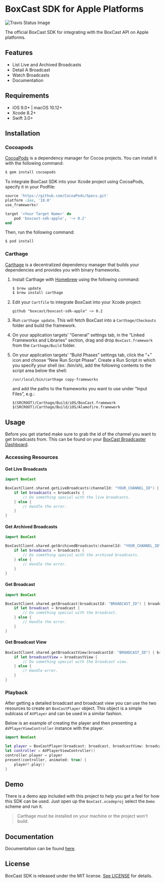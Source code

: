 # BoxCast SDK for Apple Platforms

![Travis Status Image](https://travis-ci.org/boxcast/boxcast-sdk-apple.svg?branch=master)

The official BoxCast SDK for integrating with the BoxCast API on Apple platforms.

## Features

- List Live and Archived Broadcasts
- Detail A Broadcast
- Watch Broadcasts
- Documentation

## Requirements

- iOS 9.0+ | macOS 10.12+
- Xcode 8.2+
- Swift 3.0+

## Installation

### Cocoapods

[CocoaPods](https://cocoapods.org) is a dependency manager for Cocoa projects. You can install it with the following command:

```bash
$ gem install cocoapods
```

To integrate BoxCast SDK into your Xcode project using CocoaPods, specify it in your Podfile:

```ruby
source 'https://github.com/CocoaPods/Specs.git'
platform :ios, '10.0'
use_frameworks!

target '<Your Target Name>' do
    pod 'boxcast-sdk-apple', '~> 0.2'
end
```

Then, run the following command:

```bash
$ pod install
```

### Carthage

[Carthage](https://github.com/Carthage/Carthage) is a decentralized dependency manager that builds your dependencies and provides you with binary frameworks.

1. Install Carthage with [Homebrew](http://brew.sh/) using the following command:

	```bash
	$ brew update
	$ brew install carthage
	```

2. Edit your `Cartfile` to integrate BoxCast into your Xcode project:

	```ogdl
	github "boxcast/boxcast-sdk-apple" ~> 0.2
	```

3. Run `carthage update`. This will fetch BoxCast into a `Carthage/Checkouts` folder and build the framework.

4. On your application targets’ “General” settings tab, in the “Linked Frameworks and Libraries” section, drag and drop `BoxCast.framework` from the `Carthage/Build` folder.

5. On your application targets’ “Build Phases” settings tab, click the “+” icon and choose “New Run Script Phase”. Create a Run Script in which you specify your shell (ex: /bin/sh), add the following contents to the script area below the shell:

	```
	/usr/local/bin/carthage copy-frameworks
	```

	and add the paths to the frameworks you want to use under “Input Files”, e.g.:

	```
	$(SRCROOT)/Carthage/Build/iOS/BoxCast.framework
	$(SRCROOT)/Carthage/Build/iOS/Alamofire.framework
	```

## Usage

Before you get started make sure to grab the id of the channel you want to get broadcasts from. This can be found on your [BoxCast Broadcaster Dashboard](https://dashboard.boxcast.com/#/channels).

### Accessing Resources

#### Get Live Broadcasts

```swift
import BoxCast

BoxCastClient.shared.getLiveBroadcasts(channelId: "YOUR_CHANNEL_ID") { broadcasts, error in
    if let broadcasts = broadcasts {
        // Do something special with the live broadcasts.
    } else {
        // Handle the error.
    }
}
```

#### Get Archived Broadcasts

```swift
import BoxCast

BoxCastClient.shared.getArchivedBroadcasts(channelId: "YOUR_CHANNEL_ID") { broadcasts, error in
    if let broadcasts = broadcasts {
        // Do something special with the archived broadcasts.
    } else {
        // Handle the error.
    }
}
```

#### Get Broadcast

```swift
import BoxCast

BoxCastClient.shared.getBroadcast(broadcastId: "BROADCAST_ID") { broadcast, error in
    if let broadcast = broadcast {
        // Do something special with the broadcast.
    } else {
        // Handle the error.
    }
}
```

#### Get Broadcast View

```swift
BoxCastClient.shared.getBroadcastView(broadcastId: "BROADCAST_ID") { broadcastView, error in
    if let broadcastView = broadcastView {
        // Do something special with the broadcast view.
    } else {
        // Handle error.
    }
}
```

### Playback

After getting a detailed broadcast and broadcast view you can use the two resources to create an `BoxCastPlayer` object. This object is a simple sublcass of `AVPlayer` and can be used in a similar fashion.

Below is an example of creating the player and then presenting a `AVPlayerViewController` instance with the player.

```swift
import BoxCast

let player = BoxCastPlayer(broadcast: broadcast, broadcastView: broadcastView)
let controller = AVPlayerViewController()
controller.player = player
present(controller, animated: true) {
    player?.play()
}
```

## Demo

There is a demo app included with this project to help you get a feel for how this SDK can be used. Just open up the `BoxCast.xcodeproj` select the `Demo` scheme and run it.

> Carthage must be installed on your machine or the project won't build.

## Documentation

Documentation can be found [here](https://boxcast.github.io/boxcast-sdk-apple/).

## License

BoxCast SDK is released under the MIT license. [See LICENSE](https://github.com/boxcast/boxcast-sdk-apple/blob/master/LICENSE) for details.